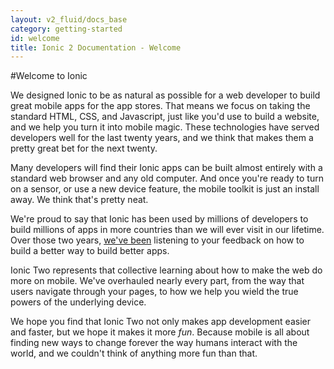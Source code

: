 ```yaml
---
layout: v2_fluid/docs_base
category: getting-started
id: welcome
title: Ionic 2 Documentation - Welcome
---
```


#Welcome to Ionic

We designed Ionic to be as natural as possible for a web developer to build great mobile apps for the app stores. That means we focus on taking the standard HTML, CSS, and Javascript, just like you'd use to build a website, and we help you turn it into mobile magic. These technologies have served developers well for the last twenty years, and we think that makes them a pretty great bet for the next twenty.

Many developers will find their Ionic apps can be built almost entirely with a standard web browser and any old computer. And once you're ready to turn on a sensor, or use a new device feature, the mobile toolkit is just an install away. We think that's pretty neat.

We're proud to say that Ionic has been used by millions of developers to build millions of apps in more countries than we will ever visit in our lifetime. Over those two years, [we've been](http://google.com) listening to your feedback on how to build a better way to build better apps.

Ionic Two represents that collective learning about how to make the web do more on mobile. We've overhauled nearly every part, from the way that users navigate through your pages, to how we help you wield the true powers of the underlying device.

We hope you find that Ionic Two not only makes app development easier and faster, but we hope it makes it more *fun*. Because mobile is all about finding new ways to change forever the way humans interact with the world, and we couldn't think of anything more fun than that.
